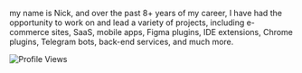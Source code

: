 my name is Nick, and over the past 8+ years of my career, I have had the opportunity to work on and lead a variety of projects, including e-commerce sites, SaaS, mobile apps, Figma plugins, IDE extensions, Chrome plugins, Telegram bots, back-end services, and much more.   

![Profile Views](https://komarev.com/ghpvc/?username=garbalau-github&color=blue) 
